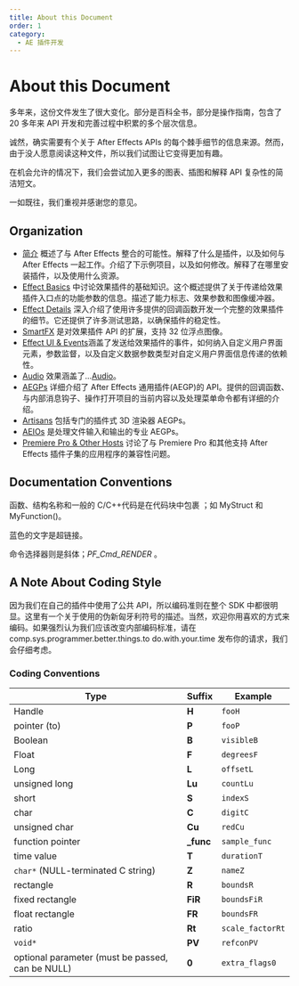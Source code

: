 ```yaml
---
title: About this Document
order: 1
category:
  - AE 插件开发
---
```


# About this Document

多年来，这份文件发生了很大变化。部分是百科全书，部分是操作指南，包含了 20 多年来 API 开发和完善过程中积累的多个层次信息。

诚然，确实需要有个关于 After Effects APIs 的每个棘手细节的信息来源。然而，由于没人愿意阅读这种文件，所以我们试图让它变得更加有趣。

在机会允许的情况下，我们会尝试加入更多的图表、插图和解释 API 复杂性的简洁短文。

一如既往，我们重视并感谢您的意见。

## Organization

- [简介](https://ae-plugins.docsforadobe.dev/intro/intro.html#intro-intro) 概述了与 After Effects 整合的可能性。解释了什么是插件，以及如何与 After Effects 一起工作。介绍了下示例项目，以及如何修改。解释了在哪里安装插件，以及使用什么资源。
- [Effect Basics](https://ae-plugins.docsforadobe.dev/effect-basics/effect-basics.html#effect-basics-effect-basics) 中讨论效果插件的基础知识。这个概述提供了关于传递给效果插件入口点的功能参数的信息。描述了能力标志、效果参数和图像缓冲器。
- [Effect Details](https://ae-plugins.docsforadobe.dev/effect-details/effect-details.html#effect-details-effect-details) 深入介绍了使用许多提供的回调函数开发一个完整的效果插件的细节。它还提供了许多测试思路，以确保插件的稳定性。
- [SmartFX](https://ae-plugins.docsforadobe.dev/smartfx/smartfx.html#smartfx-smartfx) 是对效果插件 API 的扩展，支持 32 位浮点图像。
- [Effect UI &amp; Events](https://ae-plugins.docsforadobe.dev/effect-ui-events/effect-ui-events.html#effect-ui-events-effect-ui-events)涵盖了发送给效果插件的事件，如何纳入自定义用户界面元素，参数监督，以及自定义数据参数类型对自定义用户界面信息传递的依赖性。
- [Audio](https://ae-plugins.docsforadobe.dev/audio/audio.html#audio-audio) 效果涵盖了...[Audio](https://ae-plugins.docsforadobe.dev/audio/audio.html#audio-audio)。
- [AEGPs](https://ae-plugins.docsforadobe.dev/aegps/aegps.html#aegps-aegps) 详细介绍了 After Effects 通用插件(AEGP)的 API。提供的回调函数、与内部消息钩子、操作打开项目的当前内容以及处理菜单命令都有详细的介绍。
- [Artisans](https://ae-plugins.docsforadobe.dev/artisans/artisans.html#artisans-artisans) 包括专门的插件式 3D 渲染器 AEGPs。
- [AEIOs](https://ae-plugins.docsforadobe.dev/aeios/aeios.html#aeios-aeios) 是处理文件输入和输出的专业 AEGPs。
- [Premiere Pro &amp; Other Hosts](https://ae-plugins.docsforadobe.dev/ppro/ppro.html#ppro-ppro) 讨论了与 Premiere Pro 和其他支持 After Effects 插件子集的应用程序的兼容性问题。

## Documentation Conventions

函数、结构名称和一般的 C/C++代码是在代码块中包裹 ；如 MyStruct 和 MyFunction()。

蓝色的文字是超链接。

命令选择器则是斜体；_PF_Cmd_RENDER_ 。

## A Note About Coding Style

因为我们在自己的插件中使用了公共 API，所以编码准则在整个 SDK 中都很明显。这里有一个关于使用的伪新匈牙利符号的描述。当然，欢迎你用喜欢的方式来编码。如果强烈认为我们应该改变内部编码标准，请在 comp.sys.programmer.better.things.to do.with.your.time 发布你的请求，我们会仔细考虑。

### Coding Conventions

| Type                                             | Suffix     | Example          |
| ------------------------------------------------ | ---------- | ---------------- |
| Handle                                           | **H**      | `fooH`           |
| pointer (to)                                     | **P**      | `fooP`           |
| Boolean                                          | **B**      | `visibleB`       |
| Float                                            | **F**      | `degreesF`       |
| Long                                             | **L**      | `offsetL`        |
| unsigned long                                    | **Lu**     | `countLu`        |
| short                                            | **S**      | `indexS`         |
| char                                             | **C**      | `digitC`         |
| unsigned char                                    | **Cu**     | `redCu`          |
| function pointer                                 | **\_func** | `sample_func`    |
| time value                                       | **T**      | `durationT`      |
| `char*` (NULL-terminated C string)               | **Z**      | `nameZ`          |
| rectangle                                        | **R**      | `boundsR`        |
| fixed rectangle                                  | **FiR**    | `boundsFiR`      |
| float rectangle                                  | **FR**     | `boundsFR`       |
| ratio                                            | **Rt**     | `scale_factorRt` |
| `void*`                                          | **PV**     | `refconPV`       |
| optional parameter (must be passed, can be NULL) | **0**      | `extra_flags0`   |
